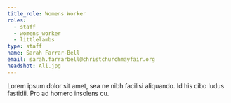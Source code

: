 ```yaml
---
title_role: Womens Worker
roles:
  - staff
  - womens_worker
  - littlelambs
type: staff
name: Sarah Farrar-Bell
email: sarah.farrarbell@christchurchmayfair.org
headshot: Ali.jpg
---
```

Lorem ipsum dolor sit amet, sea ne nibh facilisi aliquando. Id his cibo ludus fastidii. Pro ad homero insolens cu.
